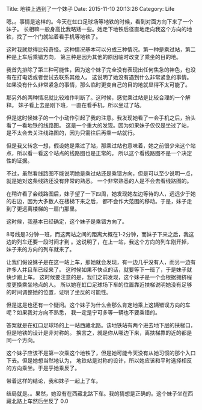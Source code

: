 Title: 地铁上遇到了一个妹子
Date: 2015-11-10 20:13:26
Category: Life

嗯。。事情是这样的。今天在虹口足球场等地铁的时候，看到对面方向下来了一个妹子。
长相嘛一般身高比我略矮一些。她走下地铁后径直地走向我这个方向的地铁，找了一个门就站着看手机等地铁了。

这时我就觉得比较奇怪。这种情况基本可以分成三种情况。第一种是乘过站，第二种是上车后乘错方向，
第三种是因为其他的原因临时改变了乘坐的目的地。

我首先排除了第三种可能性，因为这个妹子完全没有表现出任何焦急的神色，也没有在打电话或者尝试去联系其他人。
这说明了她没有遇到什么非常紧急的事情。如果没有什么非常紧急的事情，那么临时更变自己的目的地就显得不太可能了。

那另外的两种情况就比较难作判断了。这时候，感觉乘过站是比较合理的一个解释。
妹子看上去是刚下班，一直在看手机，所以坐过了站。

但是这时候妹子的一个小动作引起了我的注意。我发现她看了一会手机之后，抬头看了一看地铁的线路图。
这是一个重大的发现。因为如果妹子仅仅是坐过了站，是不太会去关注线路图的，因为只需往后再乘一站就行。

但是我又转念一想，假设她是乘过了站，那乘过站也意味着，她之前很少来这个站点，所以看一看这个站点的线路图也是正常的。
所以这个看线路图不是一个决定性的证据。

不过，虽然看线路图不能说明她是乘过站还是乘错方向，但是可以至少说明一点，就是她对这条线路还没有非常的熟悉。
一个非常熟悉的人是不会去看线路图的。

在稍许看了会线路图后，妹子望了一下四周，她发现她左边等待的人，远远少于她的右边，因为大多数人在楼梯下来之后，
都不会作大范围的移动。于是，妹子走到了更远离楼梯的一扇门那里。

这时候，我基本已经确定，这个妹子是乘错方向了。

8号线是3分钟一班，而这两站之间的距离大概在1-2分钟，而妹子下来之后，我这边的列车还要一段时间才到
。这说明了，在上一站，我这个方向的列车刚开掉，妹子来的方向的列车就来了。

让我们假设妹子是在这一站上车，那她就会发现，有一边几乎没有人，而另一边有许多人并且车已经来了。
这时候如果不快点的话，就要等下一班了，于是妹子就快步跑上车。
这时候要注意的是，我们之前发现，这个妹子是一个会根据拥挤程度更换乘坐地点的人。
所以她在虹口足球场下车的位置靠近扶梯说明她没有足够的时间调整她的位置，证明了坐反的可能性。

但是这是也还有一个疑问。这个妹子为什么会那么肯定地乘上这辆错误方向的车呢？如果我对方向不熟悉，
我一定是宁可多等一辆也不要乘错的。

答案就是在虹口足球场的上一站西藏北路。该地铁站有两个进去地下层的扶梯口，但是地铁的设计是非对称的。
换言之，就是你从哪边下来，离扶梯靠的近的都是同一个方向。

这个妹子应该不是第一次乘这个地铁了，但是她可能今天没有从她习惯的那个入口下去。但是她想当然地认为，
地铁站是对称的设计，所以她应该和平时选择相反的方向乘坐。于是乎她乘反了。

带着这样的结论，我和妹子一起上了车。

结局就是。。果然，她没有在西藏北路下车。我的猜想是正确的。这个妹子坐在西藏北路上车然后坐反了 0.0
